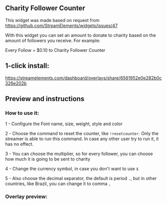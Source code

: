 ## Charity Follower Counter

This widget was made based on request from https://github.com/StreamElements/widgets/issues/47

With this widget you can set an amount to donate to charity based on the amount of followers you receive. For example: 

Every Follow = $0.10 to Charity Follower Counter

## 1-click install: 

https://streamelements.com/dashboard/overlays/share/6561952e0e282b0c326e202b

## Preview and instructions

### How to use it:

1 - Configure the Font name, size, weight, style and color

2 - Choose the command to reset the counter, like `!resetcounter`. Only the streamer is able to run this command. In case any other user try to run it, it has no effect.

3 - You can choose the multiplier, so for every follower, you can choose how much it is going to be sent to charity

4 - Change the currency symbol, in case you don't want to use `$`

5 - Also choose the decimal separator, the default is period `.`, but in other countries, like Brazil, you can change it to comma `,`

### Overlay preview:


